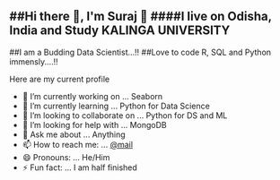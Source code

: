 ##Hi there 👋, I'm Suraj 🤵
####I live on Odisha, India and Study <b>KALINGA UNIVERSITY</B>
-------------------------------------------------------------------------------------------------------
##I am a Budding Data Scientist...!!
##Love to code R, SQL and Python immensly....!!

Here are my current profile

- 🔭 I’m currently working on ... Seaborn 
- 🌱 I’m currently learning ... Python for Data Science 
- 👯 I’m looking to collaborate on ... Python for DS and ML
- 🤔 I’m looking for help with ... MongoDB
- 💬 Ask me about ... Anything
- 📫 How to reach me: ... [@mail](mr.surajviswakarma@gmail.com)
- 😄 Pronouns: ... He/Him
- ⚡ Fun fact: ... I am half finished

